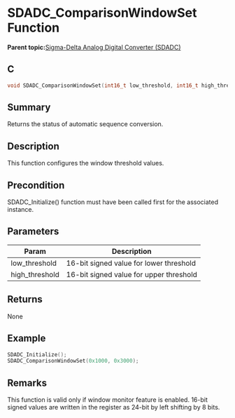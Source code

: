 # SDADC\_ComparisonWindowSet Function

**Parent topic:**[Sigma-Delta Analog Digital Converter \(SDADC\)](GUID-67D47E4E-A9CC-4485-9552-A56F2E6825A3.md)

## C

```c
void SDADC_ComparisonWindowSet(int16_t low_threshold, int16_t high_threshold)
```

## Summary

Returns the status of automatic sequence conversion.

## Description

This function configures the window threshold values.

## Precondition

SDADC\_Initialize\(\) function must have been called first for the associated instance.

## Parameters

|Param|Description|
|-----|-----------|
|low\_threshold|16-bit signed value for lower threshold|
|high\_threshold|16-bit signed value for upper threshold|

## Returns

None

## Example

```c
SDADC_Initialize();
SDADC_ComparisonWindowSet(0x1000, 0x3000);
```

## Remarks

This function is valid only if window monitor feature is enabled. 16-bit signed values are written in the register as 24-bit by left shifting by 8 bits.

